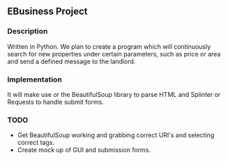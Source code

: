 
## **EBusiness Project**

### **Description**
Written in Python.
We plan to create a program which will continuously search for new properties under certain parameters, such as price or area and send a defined message to the landlord.


### **Implementation**
It will make use or the BeautifulSoup library to parse HTML and Splinter or Requests to handle submit forms.

### **TODO**
- Get BeautifulSoup working and grabbing correct URl's and selecting correct tags.
- Create mock up of GUI and submission forms.
